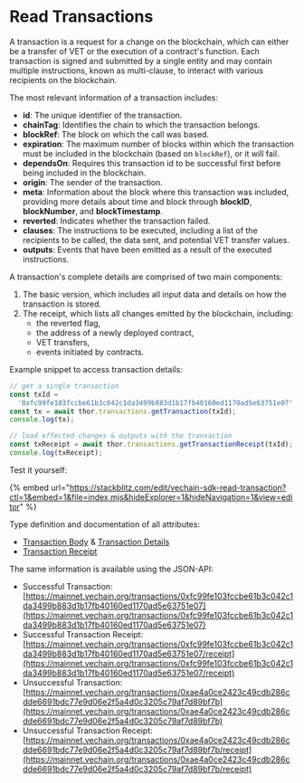 # Read Transactions

A transaction is a request for a change on the blockchain, which can either be a transfer of VET or the execution of a contract's function. Each transaction is signed and submitted by a single entity and may contain multiple instructions, known as multi-clause, to interact with various recipients on the blockchain.

The most relevant information of a transaction includes:

* **id**: The unique identifier of the transaction.
* **chainTag**: Identifies the chain to which the transaction belongs.
* **blockRef**: The block on which the call was based.
* **expiration**: The maximum number of blocks within which the transaction must be included in the blockchain (based on `blockRef`), or it will fail.
* **dependsOn**: Requires this transaction id to be successful first before being included in the blockchain.
* **origin**: The sender of the transaction.
* **meta**: Information about the block where this transaction was included, providing more details about time and block through **blockID**, **blockNumber**, and **blockTimestamp**.
* **reverted**: Indicates whether the transaction failed.
* **clauses**: The instructions to be executed, including a list of the recipients to be called, the data sent, and potential VET transfer values.
* **outputs**: Events that have been emitted as a result of the executed instructions.

A transaction's complete details are comprised of two main components:

1. The basic version, which includes all input data and details on how the transaction is stored.
2. The receipt, which lists all changes emitted by the blockchain, including:
   * the reverted flag,
   * the address of a newly deployed contract,
   * VET transfers,
   * events initiated by contracts.

Example snippet to access transaction details:

```js
// get a single transaction
const txId =
  '0xfc99fe103fccbe61b3c042c1da3499b883d1b17fb40160ed1170ad5e63751e07';
const tx = await thor.transactions.getTransaction(txId);
console.log(tx);

// load effected changes & outputs with the transaction
const txReceipt = await thor.transactions.getTransactionReceipt(txId);
console.log(txReceipt);
```

Test it yourself:

{% embed url="https://stackblitz.com/edit/vechain-sdk-read-transaction?ctl=1&embed=1&file=index.mjs&hideExplorer=1&hideNavigation=1&view=editor" %}

Type definition and documentation of all attributes:

* [Transaction Body](https://tsdocs.dev/docs/@vechain/sdk-network/latest/interfaces/\_internal\_.TransactionBody.html) & [Transaction Details](https://tsdocs.dev/docs/@vechain/sdk-network/latest/types/network.TransactionDetailNoRaw.html)
* [Transaction Receipt](https://tsdocs.dev/docs/@vechain/sdk-network/latest/interfaces/network.TransactionReceipt.html)

The same information is available using the JSON-API:

* Successful Transaction: [https://mainnet.vechain.org/transactions/0xfc99fe103fccbe61b3c042c1da3499b883d1b17fb40160ed1170ad5e63751e07](https://mainnet.vechain.org/transactions/0xfc99fe103fccbe61b3c042c1da3499b883d1b17fb40160ed1170ad5e63751e07)
* Successful Transaction Receipt: [https://mainnet.vechain.org/transactions/0xfc99fe103fccbe61b3c042c1da3499b883d1b17fb40160ed1170ad5e63751e07/receipt](https://mainnet.vechain.org/transactions/0xfc99fe103fccbe61b3c042c1da3499b883d1b17fb40160ed1170ad5e63751e07/receipt)
* Unsuccessful Transaction: [https://mainnet.vechain.org/transactions/0xae4a0ce2423c49cdb286cdde6691bdc77e9d06e2f5a4d0c3205c79af7d89bf7b](https://mainnet.vechain.org/transactions/0xae4a0ce2423c49cdb286cdde6691bdc77e9d06e2f5a4d0c3205c79af7d89bf7b)
* Unsuccessful Transaction Receipt: [https://mainnet.vechain.org/transactions/0xae4a0ce2423c49cdb286cdde6691bdc77e9d06e2f5a4d0c3205c79af7d89bf7b/receipt](https://mainnet.vechain.org/transactions/0xae4a0ce2423c49cdb286cdde6691bdc77e9d06e2f5a4d0c3205c79af7d89bf7b/receipt)
